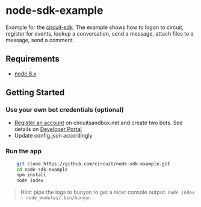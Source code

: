 # node-sdk-example
Example for the [circuit-sdk](https://github.com/circuit/circuit-sdk).
The example shows how to logon to circuit, register for events, lookup a conversation, send a message, attach files to a message, send a comment.


## Requirements ##
* [node 8.x](http://nodejs.org/download/)


## Getting Started ##

### Use your own bot credentials (optional)
* [Register an account](https://circuit.github.io/) on circuitsandbox.net and create two bots. See details on [Developer Portal](https://circuit.github.io/)
* Update config.json accordingly

### Run the app

```bash
    git clone https://github.com/circuit/node-sdk-example.git
    cd node-sdk-example
    npm install
    node index
```

> Hint: pipe the logs to bunyan to get a nicer console output: `node index | node_modules/.bin/bunyan`




